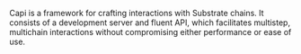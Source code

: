 Capi is a framework for crafting interactions with Substrate chains. It consists of a development server and fluent API, which facilitates multistep, multichain interactions without compromising either performance or ease of use.
